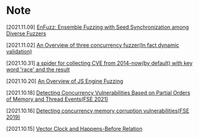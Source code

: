 # Note
[2021.11.09] [EnFuzz: Ensemble Fuzzing with Seed Synchronization among Diverse Fuzzers](https://github.com/Anderson-Xia/Note/blob/main/2021_11_9/2021_11_9.md)

[2021.11.02]  [An Overview of three concurrency fuzzer(In fact dynamic validation)](https://github.com/Anderson-Xia/Note/blob/main/2021_11_2/2021_11_2.md)

[2021.10.31] [a spider for collecting CVE from 2014-now(by default) with key word 'race' and the result](https://github.com/Anderson-Xia/Note/blob/main/2021_10_31/2021_10_31.md)

[2021.10.20] [An Overview of JS Engine Fuzzing](https://github.com/Anderson-Xia/Note/blob/main/2021_10_20/2021_10_20.md)

[2021.10.18] [Detecting Concurrency Vulnerabilities Based on Partial Orders of Memory and Thread Events(FSE 2021)](https://github.com/Anderson-Xia/Note/blob/main/2021_10_18/2021_10_18.md)

[2021.10.16] [Detecting concurrency memory corruption vulnerabilities(FSE 2019)](https://github.com/Anderson-Xia/Note/blob/main/2021_10_16/2021_10_16.md)

[2021.10.15] [Vector Clock and Happens-Before Relation](https://github.com/Anderson-Xia/Note/blob/main/2021_10_15/2021_10_15.md)
